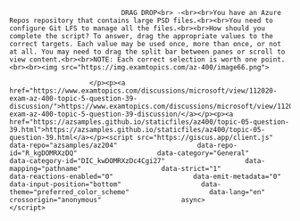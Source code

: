 <p class="card-text">
							
								DRAG DROP<br> -<br><br>You have an Azure Repos repository that contains large PSD files.<br><br>You need to configure Git LFS to manage all the files.<br><br>How should you complete the script? To answer, drag the appropriate values to the correct targets. Each value may be used once, more than once, or not at all. You may need to drag the split bar between panes or scroll to view content.<br><br>NOTE: Each correct selection is worth one point.<br><br><img src="https://img.examtopics.com/az-400/image66.png">
							
						</p><p><a href="https://www.examtopics.com/discussions/microsoft/view/112020-exam-az-400-topic-5-question-39-discussion/">https://www.examtopics.com/discussions/microsoft/view/112020-exam-az-400-topic-5-question-39-discussion/</a></p><p><a href="https://azsamples.github.io/staticfiles/az400/topic-05-question-39.html">https://azsamples.github.io/staticfiles/az400/topic-05-question-39.html</a></p><script src="https://giscus.app/client.js"                    data-repo="azsamples/az204"                    data-repo-id="R_kgDOMRXzDQ"                    data-category="General"                    data-category-id="DIC_kwDOMRXzDc4Cgi27"                    data-mapping="pathname"                    data-strict="1"                    data-reactions-enabled="0"                    data-emit-metadata="0"                    data-input-position="bottom"                    data-theme="preferred_color_scheme"                    data-lang="en"                    crossorigin="anonymous"                    async>                    </script>